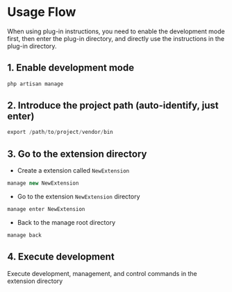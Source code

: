 # Usage Flow

When using plug-in instructions, you need to enable the development mode first, then enter the plug-in directory, and directly use the instructions in the plug-in directory.

## 1. Enable development mode

```php
php artisan manage
```

## 2. Introduce the project path (auto-identify, just enter)

```php
export /path/to/project/vendor/bin
```

## 3. Go to the extension directory

- Create a extension called `NewExtension`

```php
manage new NewExtension
```

- Go to the extension `NewExtension` directory

```php
manage enter NewExtension
```

- Back to the manage root directory

```php
manage back
```

## 4. Execute development

Execute development, management, and control commands in the extension directory
